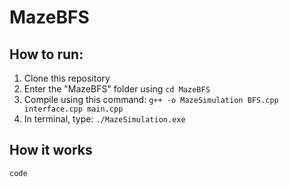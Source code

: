 # MazeBFS

## How to run:

1. Clone this repository 
2. Enter the "MazeBFS" folder using ```cd MazeBFS```
3. Compile using this command: ```g++ -o MazeSimulation BFS.cpp interface.cpp main.cpp```
4. In terminal, type: ```./MazeSimulation.exe```

## How it works

``` code ```
